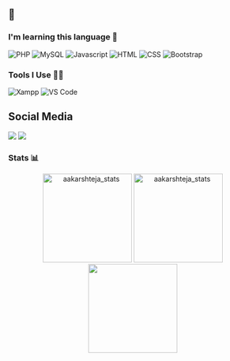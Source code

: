 ## 🫡

<!--
**Ojak4458/ojak4458** is a ✨ _special_ ✨ repository because its `README.md` (this file) appears on your GitHub profile.

Here are some ideas to get you started:

- 🔭 I’m currently working on ...
- 🌱 I’m currently learning ...
- 👯 I’m looking to collaborate on ...
- 🤔 I’m looking for help with ...
- 💬 Ask me about ...
- 📫 How to reach me: ...
- 😄 Pronouns: ...
- ⚡ Fun fact: ...
-->
### I'm learning this language 🚀
![PHP](https://img.shields.io/badge/php-%777BB4.svg?style=for-the-badge&logo=php&logoColor=white&color=777BB4)
![MySQL](https://img.shields.io/badge/mysql-%4479A1.svg?style=for-the-badge&logo=mysql&logoColor=white&color=4479A1)
![Javascript](https://img.shields.io/badge/javscript-%F7DF1E.svg?style=for-the-badge&logo=javascript&logoColor=black&color=F7DF1E)
![HTML](https://img.shields.io/badge/html5-%3776AB.svg?style=for-the-badge&logo=html5&logoColor=white&color=E34F26)
![CSS](https://img.shields.io/badge/css3-%1572B6.svg?style=for-the-badge&logo=css3&logoColor=white&color=1572B6)
![Bootstrap](https://img.shields.io/badge/bootstrap-%3776AB.svg?style=for-the-badge&logo=bootstrap&logoColor=white&color=563D7C)


### Tools I Use 🔧🔨
![Xampp](https://img.shields.io/badge/xampp-%FCC624.svg?style=for-the-badge&logo=xampp&logoColor=white&color=FB7A24)
![VS Code](https://img.shields.io/badge/VS%20Code-007ACC.svg?&style=for-the-badge&logo=visual-studio-code&logoColor=white)


## Social Media
[<img src = "https://img.shields.io/badge/Abdul Rojak-%181717.svg?&style=for-the-badge&logo=facebook&logoColor=white&color=1877F2">](https://www.facebook.com/share/12EjQBtvVhC/)
[<img src = "https://img.shields.io/badge/ojak767-%181717.svg?&style=for-the-badge&logo=instagram&logoColor=white&color=E4405F">](https://www.instagram.com/ojak_767/profilecard/?igsh=bDh4MXg4ZmkzMDFw)


### Stats 📊
<p align="center"> 
  <img height="180em" src="https://github-readme-stats.vercel.app/api?username=ojak4458&show_icons=true" alt="aakarshteja_stats" /> 
  <img height="180em" src="https://github-readme-stats.vercel.app/api/top-langs/?username=ojak4458&layout=compact" alt="aakarshteja_stats" />
  <img height="180em" src="https://github-readme-streak-stats.herokuapp.com/?user=ojak4458&"/></p>
